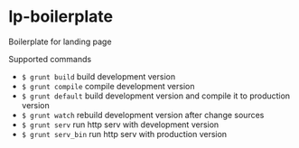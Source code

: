 # lp-boilerplate

Boilerplate for landing page

Supported commands
- `$ grunt build` build development version
- `$ grunt compile` compile development version
- `$ grunt default` build development version and compile it to production version
- `$ grunt watch` rebuild development version after change sources
- `$ grunt serv` run http serv with development version
- `$ grunt serv_bin` run http serv with production version
